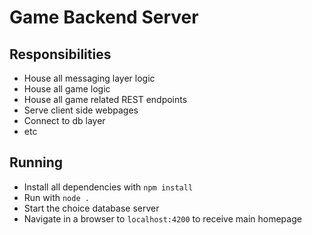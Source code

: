 # Game Backend Server

## Responsibilities
- House all messaging layer logic
- House all game logic
- House all game related REST endpoints
- Serve client side webpages
- Connect to db layer
- etc

## Running
- Install all dependencies with `npm install`
- Run with `node .`
- Start the choice database server
- Navigate in a browser to `localhost:4200` to receive main homepage